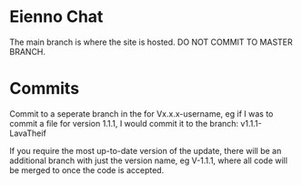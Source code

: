 # Eienno Chat
The main branch is where the site is hosted.  DO NOT COMMIT TO MASTER BRANCH.

# Commits
Commit to a seperate branch in the for Vx.x.x-username, eg if I was to commit a file for version 1.1.1, I would commit it to the branch: v1.1.1-LavaTheif

If you require the most up-to-date version of the update, there will be an additional branch with just the version name, eg V-1.1.1, where all code will be merged to once the code is accepted.
